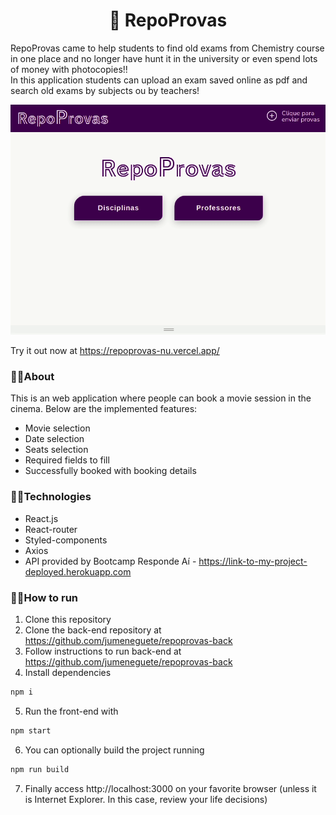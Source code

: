 <h1 align="center">📄 RepoProvas</h1>

RepoProvas came to help students to find old exams from Chemistry course in one place and no longer have hunt it in the university or even spend lots of money with photocopies!! <br/>
In this application students can upload an exam saved online as pdf and search old exams by subjects ou by teachers!

<p align="center"><img width="600px" src="/assets/repoprovas.gif" /></p>

Try it out now at https://repoprovas-nu.vercel.app/


### 🔹🔹About

This is an web application where people can book a movie session in the cinema. Below are the implemented features:

- Movie selection
- Date selection
- Seats selection
- Required fields to fill
- Successfully booked with booking details

### 🔹🔹Technologies
- React.js
- React-router
- Styled-components
- Axios
- API provided by Bootcamp Responde Aí  -  https://link-to-my-project-deployed.herokuapp.com

### 🔹🔹How to run

1. Clone this repository
2. Clone the back-end repository at https://github.com/jumeneguete/repoprovas-back
3. Follow instructions to run back-end at https://github.com/jumeneguete/repoprovas-back
4. Install dependencies
```bash
npm i
```
5. Run the front-end with
```bash
npm start
```
6. You can optionally build the project running
```bash
npm run build
```
7. Finally access http://localhost:3000 on your favorite browser (unless it is Internet Explorer. In this case, review your life decisions)
